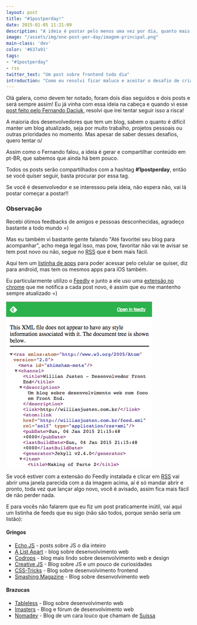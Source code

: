 ```yaml
---
layout: post
title: "#1postperday!"
date: 2015-01-05 11:21:09
description: "A ideia é postar pelo menos uma vez por dia, quanto mais conteúdo de web em PT-BR melhor!"
image: "/assets/img/one-post-per-day/imagem-principal.png"
main-class: 'dev'
color: '#637a91'
tags:
- "#1postperday"
- rss
twitter_text: "Um post sobre frontend todo dia"
introduction: "Como eu resolvi ficar maluco e aceitar o desafio de criar um post por dia durante o tempo que eu conseguir."
---
```


Olá galera, como devem ter notado, foram dois dias seguidos e dois posts e será sempre assim! Eu já vinha com essa ideia na cabeça e quando vi esse [post feito pelo Fernando Daciuk](http://blog.da2k.com.br/2014/12/31/um-post-por-dia/), resolvi que irei tentar seguir isso a risca!

A maioria dos desenvolvedores que tem um blog, sabem o quanto é difícil manter um blog atualizado, seja por muito trabalho, projetos pessoais ou outras prioridades no momento. Mas apesar de saber desses desafios, quero tentar o/

Assim como o Fernando falou, a ideia é gerar e compartilhar conteúdo em pt-BR, que sabemos que ainda há bem pouco.

Todos os posts serão compartilhados com a hashtag **#1postperday**, então se você quiser seguir, basta procurar por essa tag.

Se você é desenvolvedor e se interessou pela ideia, não espera não, vai lá postar começar a postar!!

### Observação

Recebi ótimos feedbacks de amigos e pessoas desconhecidas, agradeço bastante a todo mundo =)

Mas eu também vi bastante gente falando "Até favoritei seu blog para acompanhar", acho mega legal isso, mas pow, favoritar não vai te avisar se tem post novo ou não, segue no [RSS](http://willianjusten.com.br/feed.xml) que é bem mais fácil.

Aqui tem um [listinha de apps](http://www.tecmundo.com.br/android/25914-android-10-programas-para-leitura-de-feeds.htm) para poder acessar pelo celular se quiser, diz para android, mas tem os mesmos apps para iOS também.

Eu particularmente utilizo o [Feedly](http://feedly.com/) e junto a ele uso uma [extensão no chrome](https://chrome.google.com/webstore/detail/feedly-notifier/egikgfbhipinieabdmcpigejkaomgjgb) que me notifica a cada post novo, é assim que eu me mantenho sempre atualizado =)

![Imagem mostrando uma tela com xml para rss](/assets/img/one-post-per-day/feedly.png)

Se você estiver com a extensão do Feedly instalada e clicar em [RSS](http://willianjusten.com.br/feed.xml) vai abrir uma janela parecida com a da imagem acima, aí é só mandar abrir e pronto, toda vez que lançar algo novo, você é avisado, assim fica mais fácil de não perder nada.

E para vocês não falarem que eu fiz um post praticamente inútil, vai aqui um listinha de feeds que eu sigo (não são todos, porque senão seria um listão):

#### Gringos
* [Echo JS](http://www.echojs.com/rss) - posts sobre JS o dia inteiro
* [A List Apart](http://alistapart.com/site/rss) - blog sobre desenvolvimento web
* [Codrops](http://feeds2.feedburner.com/tympanus) - blog mais lindo sobre desenvolvimento web e design
* [Creative JS](http://creativejs.com/feed/) - Blog sobre JS e um pouco de curiosidades
* [CSS-Tricks](http://feeds.feedburner.com/CssTricks) - Blog sobre desenvolvimento frontend
* [Smashing Magazine](http://rss1.smashingmagazine.com/feed/) - Blog sobre desenvolvimento web

#### Brazucas
* [Tableless](http://tableless.com.br/feed/) - Blog sobre desenvolvimento web
* [Imasters](http://imasters.com.br/feed/) - Blog e fórum de desenvolvimento web
* [Nomadev](http://nomadev.com.br/rss/) - Blog de um cara louco que chamam de [Suissa](https://twitter.com/osuissa)
